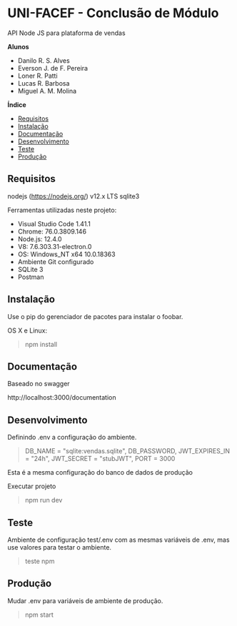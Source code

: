
# UNI-FACEF - Conclusão de Módulo

API Node JS para plataforma de vendas

**Alunos**
- Danilo R. S. Alves
- Everson J. de F. Pereira
- Loner R. Patti
- Lucas R. Barbosa
- Miguel A. M. Molina

**Índice**
- [Requisitos](#requisitos)
- [Instalação](#instalação)
- [Documentação](#documentação)
- [Desenvolvimento](#desenvolvimento)
- [Teste](#teste)
- [Produção](#produção)


## Requisitos

nodejs (https://nodejs.org/) v12.x LTS sqlite3

Ferramentas utilizadas neste projeto:
- Visual Studio Code 1.41.1
- Chrome: 76.0.3809.146
- Node.js: 12.4.0
- V8: 7.6.303.31-electron.0
- OS: Windows_NT x64 10.0.18363
- Ambiente Git configurado
- SQLite 3
- Postman


## Instalação

Use o pip do gerenciador de pacotes para instalar o foobar.

OS X e Linux:
>npm install


## Documentação

Baseado no swagger

http://localhost:3000/documentation


## Desenvolvimento

Definindo .env a configuração do ambiente.
> DB_NAME = "sqlite:vendas.sqlite",
  DB_PASSWORD,
  JWT_EXPIRES_IN = "24h",
  JWT_SECRET = "stubJWT",
  PORT = 3000

Esta é a mesma configuração do banco de dados de produção

Executar projeto

>npm run dev


## Teste

Ambiente de configuração test/.env com as mesmas variáveis de .env, mas use valores para testar o ambiente.

>teste npm


## Produção

Mudar .env para variáveis de ambiente de produção.

>npm start

